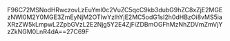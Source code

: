 F96C72MSNodHRwczovLzEuYml0c2VuZC5qcC9kb3dubG9hZC8xZjE2MGEzNWI0M2Y0MGE3ZmEyNjM2OTIwYzlhYjE2MC5odG1sI2h0dHBzOi8vMS5iaXRzZW5kLmpwL2ZpbGVzL2E2Njg5Y2E4ZjFiZDBmOGFhMzNhZDVmZmVjYzZkNGM0LnR4dA==27C69F
